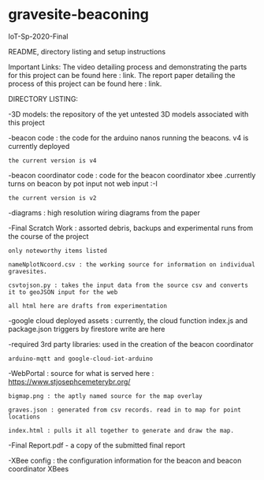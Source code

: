 # gravesite-beaconing
IoT-Sp-2020-Final

README, directory listing and setup instructions

Important Links:
The video detailing process and demonstrating the parts for this project can be found here : link.
The report paper detailing the process of this project can be found here : link.


DIRECTORY LISTING:

-3D models: the repository of the yet untested 3D models associated with this project 

-beacon code : the code for the arduino nanos running the beacons. v4 is currently deployed 

	the current version is v4

-beacon coordinator code : code for the beacon coordinator xbee .currently turns on beacon by pot input not web input :-I

	the current version is v2

-diagrams : high resolution wiring diagrams from the paper 

-Final Scratch Work : assorted debris, backups and experimental runs from the course of the project

	only noteworthy items listed 

	nameNplotNcoord.csv : the working source for information on individual gravesites. 

	csvtojson.py : takes the input data from the source csv and converts it to geoJSON input for the web

	all html here are drafts from experimentation 

-google cloud deployed assets : currently, the cloud function index.js and package.json triggers by firestore write are here 

-required 3rd party libraries: used in the creation of the beacon coordinator

	arduino-mqtt and google-cloud-iot-arduino 

-WebPortal : source for what is served here : https://www.stjosephcemeterybr.org/ 

	bigmap.png : the aptly named source for the map overlay

	graves.json : generated from csv records. read in to map for point locations

	index.html : pulls it all together to generate and draw the map.

-Final Report.pdf - a copy of the submitted final report 

-XBee config : the configuration information for the beacon and beacon coordinator XBees